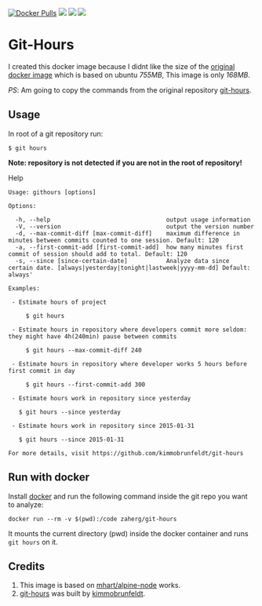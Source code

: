 [![Docker Pulls](https://img.shields.io/docker/pulls/zaherg/git-hours.svg)](https://hub.docker.com/r/zaherg/git-hours/) [![](https://images.microbadger.com/badges/image/zaherg/git-hours.svg)](https://microbadger.com/images/zaherg/git-hours "Get your own image badge on microbadger.com") [![](https://images.microbadger.com/badges/version/zaherg/git-hours.svg)](https://microbadger.com/images/zaherg/git-hours "Get your own version badge on microbadger.com") [![](https://images.microbadger.com/badges/commit/zaherg/git-hours.svg)](https://microbadger.com/images/zaherg/git-hours "Get your own commit badge on microbadger.com")


# Git-Hours

I created this docker image because I didnt like the size of the [original docker image](http://hub.docker.com/r/khor/git-hours) 
which is based on ubuntu *755MB*, This image is only *168MB*.

_PS_: Am going to copy the commands from the original repository [git-hours](https://github.com/kimmobrunfeldt/git-hours).

## Usage

In root of a git repository run:

    $ git hours

**Note: repository is not detected if you are not in the root of repository!**

Help

    Usage: githours [options]

    Options:

      -h, --help                                 output usage information
      -V, --version                              output the version number
      -d, --max-commit-diff [max-commit-diff]    maximum difference in minutes between commits counted to one session. Default: 120
      -a, --first-commit-add [first-commit-add]  how many minutes first commit of session should add to total. Default: 120
      -s, --since [since-certain-date]           Analyze data since certain date. [always|yesterday|tonight|lastweek|yyyy-mm-dd] Default: always'

    Examples:

     - Estimate hours of project

         $ git hours

     - Estimate hours in repository where developers commit more seldom: they might have 4h(240min) pause between commits

         $ git hours --max-commit-diff 240

     - Estimate hours in repository where developer works 5 hours before first commit in day

         $ git hours --first-commit-add 300

     - Estimate hours work in repository since yesterday

       $ git hours --since yesterday

     - Estimate hours work in repository since 2015-01-31

       $ git hours --since 2015-01-31

    For more details, visit https://github.com/kimmobrunfeldt/git-hours

## Run with docker

Install [docker](http://www.docker.com/) and run the following command inside the git repo you want to analyze:
```
docker run --rm -v $(pwd):/code zaherg/git-hours
```
It mounts the current directory (pwd) inside the docker container and runs `git hours` on it.


## Credits

1. This image is based on [mhart/alpine-node](https://hub.docker.com/r/mhart/alpine-node/) works.
2. [git-hours](https://github.com/kimmobrunfeldt/git-hours) was built by [kimmobrunfeldt](https://github.com/kimmobrunfeldt).